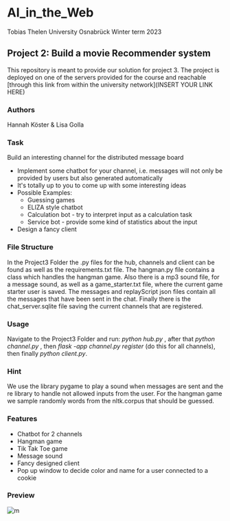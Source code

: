 # AI_in_the_Web
Tobias Thelen 
University Osnabrück
Winter term 2023 

## Project 2: Build a movie Recommender system 
This repository is meant to provide our solution for project 3. 
The project is deployed on one of the servers provided for the course and reachable [through this link from within the university network](INSERT YOUR LINK HERE)


### Authors 
Hannah Köster & Lisa Golla 

### Task 
 Build an interesting channel for the distributed message board
  - Implement some chatbot for your channel, i.e. messages will not only be provided by users but also generated automatically
  - It's totally up to you to come up with some interesting ideas
  - Possible Examples:
      - Guessing games
      - ELIZA style chatbot
      - Calculation bot - try to interpret input as a calculation task
      - Service bot - provide some kind of statistics about the input
  - Design a fancy client 

### File Structure 
In the Project3 Folder the .py files for the hub, channels and client can be found as well as the requirements.txt file. The hangman.py file contains a class which handles the hangman game. Also there is a mp3 sound file, for a message sound, as well as a game_starter.txt file, where the current game starter user is saved. The messages and replayScript json files contain all the messages that have been sent in the chat. Finally there is the chat_server.sqlite file saving the current channels that are registered.

### Usage 
Navigate to the Project3 Folder and run: *python hub.py* , after that *python channel.py* , then *flask -app channel.py register* (do this for all channels), then finally *python client.py*.

### Hint 
We use the library pygame to play a sound when messages are sent and the re library to handle not allowed inputs from the user. For the hangman game we sample randomly words from the nltk.corpus that should be guessed.

### Features 

   - Chatbot for 2 channels
   - Hangman game
   - Tik Tak Toe game
   - Message sound
   - Fancy designed client
   - Pop up window to decide color and name for a user connected to a cookie 

### Preview 
![m]()

